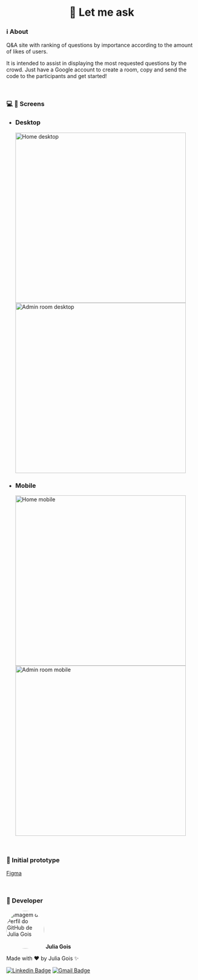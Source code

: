 <h1 align="center">🔎 Let me ask </h1>

### ℹ️ About
<p>
Q&A site with ranking of questions by importance according to the amount of likes of users.

It is intended to assist in displaying the most requested questions by the crowd. Just have a Google account to create a room, copy and send the code to the participants and get started!
</p>

<br />

### 💻 📱 Screens
<ul>
  <li> <h3> Desktop </h3> </li>
  <img src="https://i.ibb.co/bLstSGK/Screenshot-from-2021-07-01-21-18-47.png" alt="Home desktop" border="0" width="450">
  <img src="https://i.ibb.co/N66WsXb/Screenshot-from-2021-07-01-21-16-43.png" alt="Admin room desktop" border="0" width="450">
  <li> <h3> Mobile </h3> </li>
  <img src="https://i.ibb.co/KbBt89w/Screenshot-from-2021-07-01-21-25-56.png" alt="Home mobile" border="0" height="450">
  <img src="https://i.ibb.co/9V44Xsw/Screenshot-from-2021-07-01-21-27-50.png" alt="Admin room mobile" border="0" height="450">
</ul>

<br />

### 🎨 Initial prototype

[Figma](https://www.figma.com/file/661c71RIqA3qRsZnN9Bfqn/Letmeask)

<br />

### 👩 Developer
 <img style="border-radius: 50%;" src="https://avatars.githubusercontent.com/u/33931791?s=400&u=a618832937532c0d6f7ae48312681067974cbe2b&v=4" width="100px;" alt="Imagem do Perfil do GitHub de Julia Gois"/>
 <b>Julia Gois</b>

Made with ❤️ by Julia Gois ✨

[![Linkedin Badge](https://img.shields.io/badge/-Julia-blue?style=flat-square&logo=Linkedin&logoColor=white&link=https://www.linkedin.com/in/goisjulia/)](https://www.linkedin.com/in/goisjulia/) 
[![Gmail Badge](https://img.shields.io/badge/-goisjulia@gmail.com-c14438?style=flat-square&logo=Gmail&logoColor=white&link=goisjulia@gmail.com)](mailto:goisjulia@gmail.com)
